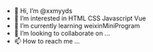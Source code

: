 - 👋 Hi, I’m @xxmyyds
- 👀 I’m interested in HTML CSS Javascript Vue 
- 🌱 I’m currently learning weixinMiniProgram
- 💞️ I’m looking to collaborate on ...
- 📫 How to reach me ...

<!---
xxmyyds/xxmyyds is a ✨ special ✨ repository because its `README.md` (this file) appears on your GitHub profile.
You can click the Preview link to take a look at your changes.
--->
